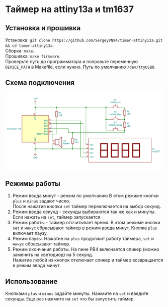 # Таймер на attiny13a и tm1637

## Установка и прошивка
Установка: `git clone https://github.com/SergeyVN94/timer-attiny13a.git && cd timer-attiny13a`.  
Сборка: `make`.  
Прошивка: `make firmware`.  
Проверьте путь до программатора и поправьте переменную `DEVICE_PATH` в Makefile, если нужно. Путь по умолчанию `/dev/ttyUSB0`.

## Схема подключения
![alt text](/docs/timer.png)  
  
## Режимы работы  
1) Режим ввода минут - режим по умолчанию В этом режиме кнопки `plus` и `minus` задают число.  
После нажатия кнопки `set` таймер переключается на выбор секунд.
2) Режим ввода секунд - секунды выбираются так же как и минуты. Если нажать на `set`, таймер запускается.
3) Режим работы - таймер отсчитывает время. В этом режиме кнопки `set` и `минус` сбрасывают таймер в режим ввода минут.
Кнопка `plus` включает паузу.
4) Режим паузы. Нажатие на `plus` продолжит работу таймера, `set` и `минус` сбрасывают таймер.
5) Режим окончания работы. На пине PB4 включается спикер (можно заменить на светодиод) на 5 секунд.  
Нажатие любой из кнопок отключает спикер и таймер возвращается в режим ввода минут.


## Использование
Кнопками `plus` и `minus` задайте минуты. Нажмите на `set` и введите секунды. Еще раз нажмите на `set` что бы запустить таймер.  

